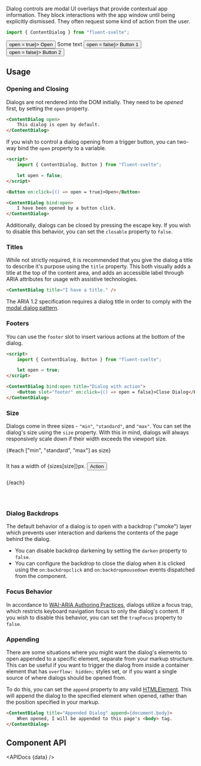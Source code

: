 <script lang="ts">
    import { Button, ContentDialog, InfoBar } from "$lib";
    import { Showcase, APIDocs } from "$site/lib";

    import data from "$lib/ContentDialog/ContentDialog.svelte?raw&sveld";

    let open = true;

    const sizes = {
        min: 320,
        standard: 448,
        max: 540
    }
</script>

Dialog controls are modal UI overlays that provide contextual app information. They block interactions with the app window until being explicitly dismissed. They often request some kind of action from the user.

```ts
import { ContentDialog } from "fluent-svelte";
```

<Showcase style="block-size: 360px;" repl="0fde4983fdc841d8b7320143ee3d50d7">
    <Button on:click={() => open = true}>
        Open
    </Button>
    <ContentDialog bind:open trapFocus={false} darken={false} title="Dialog Title">
        Some text
        <svelte:fragment slot="footer">
            <Button variant="accent" on:click={() => open = false}>
                Button 1
            </Button>
            <Button on:click={() => open = false}>
                Button 2
            </Button>
        </svelte:fragment>
    </ContentDialog>
</Showcase>

## Usage

### Opening and Closing

Dialogs are not rendered into the DOM initially. They need to be *opened* first, by setting the `open` property.
```html
<ContentDialog open>
    This dialog is open by default.
</ContentDialog>
```

If you wish to control a dialog opening from a trigger button, you can two-way bind the `open` property to a variable.

```html
<script>
    import { ContentDialog, Button } from "fluent-svelte";

    let open = false;
</script>

<Button on:click={() => open = true}>Open</Button>

<ContentDialog bind:open>
    I have been opened by a button click.
</ContentDialog>
```

Additionally, dialogs can be closed by pressing the escape key. If you wish to disable this behavior, you can set the `closable` property to `false`.

### Titles

While not strictly required, it is recommended that you give the dialog a title to describe it's purpose using the `title` property. This both visually adds a title at the top of the content area, and adds an accessible label through ARIA attributes for usage with assistive technologies.

```html
<ContentDialog title="I have a title." />
```

<InfoBar title="A11Y Note" severity="caution">
    The ARIA 1.2 specification requires a dialog title in order to comply with the <a href="https://www.w3.org/TR/wai-aria-practices/#dialog_modal" target="_blank" rel="noreferrer noopener">modal dialog pattern</a>.
</InfoBar>

### Footers

You can use the `footer` slot to insert various actions at the bottom of the dialog.

```html
<script>
    import { ContentDialog, Button } from "fluent-svelte";

    let open = true;
</script>

<ContentDialog bind:open title="Dialog with action">
    <Button slot="footer" on:click={() => open = false}>Close Dialog</Button>
</ContentDialog>
```

### Size

Dialogs come in three sizes - `"min"`, `"standard"`, and `"max"`. You can set the dialog's size using the `size` property. With this in mind, dialogs will always responsively scale down if their width exceeds the viewport size.

<div class="dialog-sizes">
    {#each ["min", "standard", "max"] as size}
        <ContentDialog title="This is a {size}-sized dialog." trapFocus={false} {size} open>
            It has a width of {sizes[size]}px.
            <Button slot="footer">Action</Button>
        </ContentDialog>
    {/each}
</div>

### Dialog Backdrops

The default behavior of a dialog is to open with a backdrop ("smoke") layer which prevents user interaction and darkens the contents of the page behind the dialog.

- You can disable backdrop darkening by setting the `darken` property to `false`.
- You can configure the backdrop to close the dialog when it is clicked using the `on:backdropclick` and `on:backdropmousedown` events dispatched from the component.

### Focus Behavior

In accordance to [WAI-ARIA Authoring Practices](https://www.w3.org/TR/wai-aria-practices/#keyboard-interaction-7), dialogs utilize a focus trap, which restricts keyboard navigation focus to only the dialog's content. If you wish to disable this behavior, you can set the `trapFocus` property to `false`.

### Appending

There are some situations where you might want the dialog's elements to open appended to a specific element, separate from your markup structure. This can be useful if you want to trigger the dialog from inside a container element that has `overflow: hidden;` styles set, or if you want a single source of where dialogs should be opened from.

To do this, you can set the `append` property to any valid [HTMLElement](https://developer.mozilla.org/en-US/docs/Web/API/HTMLElement). This will append the dialog to the specified element when opened, rather than the position specified in your markup.

```html
<ContentDialog title="Appended Dialog" append={document.body}>
    When opened, I will be appended to this page's <body> tag.
</ContentDialog>
```

## Component API

<APIDocs {data} />

<style lang="scss">
    .dialog-sizes {
        display: grid;
        justify-content: start;
        grid-gap: 24px;
        margin-block-end: 64px;
        :global {
            .content-dialog {
                position: relative;
                &-smoke {
                    display: contents;
                }
            }
        }
    }
</style>
